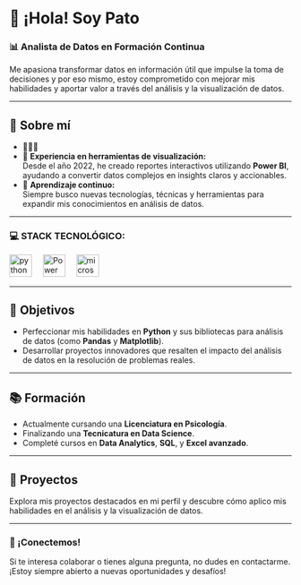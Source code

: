 # 👋 ¡Hola! Soy Pato  

### 📊 Analista de Datos en Formación Continua  

Me apasiona transformar datos en información útil que impulse la toma de decisiones y por eso mismo, estoy comprometido con mejorar mis habilidades y aportar valor a través del análisis y la visualización de datos.  

---

## 🌟 Sobre mí  
- 👨🏻‍💻 
- 🚀 **Experiencia en herramientas de visualización:**  
  Desde el año 2022, he creado reportes interactivos utilizando **Power BI**, ayudando a convertir datos complejos en insights claros y accionables.  
- 📖 **Aprendizaje continuo:**  
  Siempre busco nuevas tecnologías, técnicas y herramientas para expandir mis conocimientos en análisis de datos.  

---
### 💻 STACK TECNOLÓGICO:

<div align="left">
<img src="https://cdn.jsdelivr.net/gh/devicons/devicon/icons/python/python-original.svg" height="40" alt="python logo"  />
<img width="12" />
<img src="https://powerbi.microsoft.com/pictures/application-logos/svg/powerbi.svg" alt="Power BI Logo" width="40">
<img width="12" />
<img src="https://cdn.worldvectorlogo.com/logos/microsoft-sql-server-1.svg" height="40" alt="microsoftsqlserver logo"  />

---

## 🎯 Objetivos  
- Perfeccionar mis habilidades en **Python** y sus bibliotecas para análisis de datos (como **Pandas** y **Matplotlib**).  
- Desarrollar proyectos innovadores que resalten el impacto del análisis de datos en la resolución de problemas reales.  

---

## 📚 Formación  
- Actualmente cursando una **Licenciatura en Psicología**.  
- Finalizando una **Tecnicatura en Data Science**.  
- Completé cursos en **Data Analytics**, **SQL**, y **Excel avanzado**.  

---

## 🚀 Proyectos  
Explora mis proyectos destacados en mi perfil y descubre cómo aplico mis habilidades en el análisis y la visualización de datos.  

---

### 💬 ¡Conectemos!  
Si te interesa colaborar o tienes alguna pregunta, no dudes en contactarme. ¡Estoy siempre abierto a nuevas oportunidades y desafíos!  
